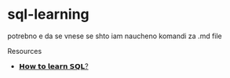 # sql-learning

potrebno e da se vnese se shto iam naucheno
komandi za .md file

Resources
- [𝗛𝗼𝘄 𝘁𝗼 𝗹𝗲𝗮𝗿𝗻 𝗦𝗤𝗟?](https://www.linkedin.com/posts/milanmilanovic_programming-data-sql-activity-7138074630837223424-2p8R?utm_source=share&utm_medium=member_desktop)


  

